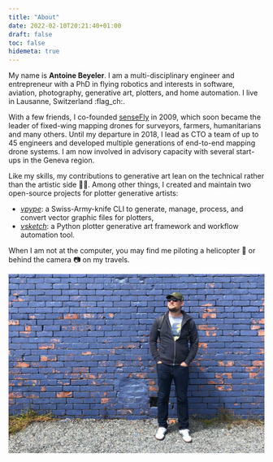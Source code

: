 ```yaml
---
title: "About"
date: 2022-02-10T20:21:40+01:00
draft: false
toc: false
hidemeta: true
---
```


My name is **Antoine Beyeler**. I am a multi-disciplinary engineer and entrepreneur with a PhD in flying robotics and interests in software, aviation, photography, generative art, plotters, and home automation. I live in Lausanne, Switzerland :flag_ch:.

With a few friends, I co-founded [senseFly](https://www.sensefly.com) in 2009, which soon became the leader of fixed-wing mapping drones for surveyors, farmers, humanitarians and many others. Until my departure in 2018, I lead as CTO a team of up to 45 engineers and developed multiple generations of end-to-end mapping drone systems. I am now involved in advisory capacity with several start-ups in the Geneva region.

Like my skills, my contributions to generative art lean on the technical rather than the artistic side :man_technologist:. Among other things, I created and maintain two open-source projects for plotter generative artists:
* [_vpype_](https://github.com/abey79/vpype): a Swiss-Army-knife CLI to generate, manage, process, and convert vector graphic files for plotters,
* [_vsketch_](https://github.com/abey79/vsketch): a Python plotter generative art framework and workflow automation tool.

When I am not at the computer, you may find me piloting a helicopter :helicopter: or behind the camera :camera: on my travels.

![self](/self.jpg)
